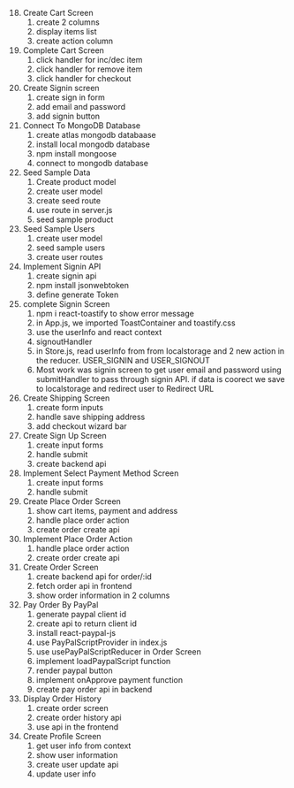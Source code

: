 18. Create Cart Screen
    1. create 2 columns
    2. display items list
    3. create action column
19. Complete Cart Screen
    1. click handler for inc/dec item
    2. click handler for remove item
    3. click handler for checkout
20. Create Signin screen
    1. create sign in form
    2. add email and password
    3. add signin button
21. Connect To MongoDB Database
    1. create atlas mongodb databaase
    2. install local mongodb database
    3. npm install mongoose
    4. connect to mongodb database
22. Seed Sample Data
    1. Create product model
    2. create user model
    3. create seed route
    4. use route in server.js
    5. seed sample product
23. Seed Sample Users
    1. create user model
    2. seed sample users
    3. create user routes
24. Implement Signin API
    1. create signin api
    2. npm install jsonwebtoken
    3. define generate Token
25. complete Signin Screen
    1. npm i react-toastify to show error message
    2. in App.js, we imported ToastContainer and toastify.css
    3. use the userInfo and react context
    4. signoutHandler
    5. in Store.js, read userInfo from from localstorage and 2 new action in the reducer. USER_SIGNIN and USER_SIGNOUT
    6. Most work was signin screen to get user email and password using submitHandler to pass through signin API. if data is coorect we save to localstorage and redirect user to Redirect URL
26. Create Shipping Screen
    1. create form inputs
    2. handle save shipping address
    3. add checkout wizard bar
27. Create Sign Up Screen
    1. create input forms
    2. handle submit
    3. create backend api
28. Implement Select Payment Method Screen
    1. create input forms
    2. handle submit
29. Create Place Order Screen
    1. show cart items, payment and address
    2. handle place order action
    3. create order create api
30. Implement Place Order Action
    1. handle place order action
    2. create order create api
31. Create Order Screen
    1. create backend api for order/:id
    2. fetch order api in frontend
    3. show order information in 2 columns
32. Pay Order By PayPal
    1. generate paypal client id
    2. create api to return client id
    3. install react-paypal-js
    4. use PayPalScriptProvider in index.js
    5. use usePayPalScriptReducer in Order Screen
    6. implement loadPaypalScript function
    7. render paypal button
    8. implement onApprove payment function
    9. create pay order api in backend
33. Display Order History
    1. create order screen
    2. create order history api
    3. use api in the frontend
34. Create Profile Screen
    1. get user info from context
    2. show user information
    3. create user update api
    4. update user info
